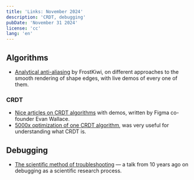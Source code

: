 ```yaml
---
title: 'Links: November 2024'
description: 'CRDT, debugging'
pubDate: 'November 31 2024'
license: 'cc'
lang: 'en'
---
```

## Algorithms

- [Analytical anti-aliasing](https://blog.frost.kiwi/analytical-anti-aliasing/) by FrostKiwi, on different approaches to the smooth rendering of shape edges, with live demos of every one of them. 

### CRDT

- [Nice articles on CRDT algorithms](https://madebyevan.com/algos/) with demos, written by Figma co-founder Evan Wallace.
- [5000x optimization of one CRDT algorithm](https://josephg.com/blog/crdts-go-brrr/), was very useful for understanding what CRDT is.

## Debugging

- [The scientific method of troubleshooting](https://www.youtube.com/watch?v=h9YZXuUjyOs) — a talk from 10 years ago on debugging as a scientific research process. 